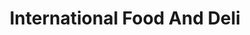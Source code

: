 ---
title: "International Food And Deli"
url: /parma/international-food-and-deli/
shop: Lebensmittel
---